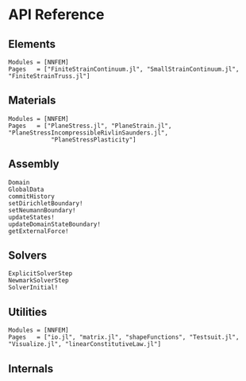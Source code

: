 # API Reference

## Elements

```@autodocs
Modules = [NNFEM]
Pages   = ["FiniteStrainContinuum.jl", "SmallStrainContinuum.jl", "FiniteStrainTruss.jl"]
```


## Materials

```@autodocs
Modules = [NNFEM]
Pages   = ["PlaneStress.jl", "PlaneStrain.jl", "PlaneStressIncompressibleRivlinSaunders.jl",
            "PlaneStressPlasticity"]
```

## Assembly

```@docs
Domain
GlobalData
commitHistory
setDirichletBoundary!
setNeumannBoundary!
updateStates!
updateDomainStateBoundary!
getExternalForce!
```

## Solvers

```@docs
ExplicitSolverStep
NewmarkSolverStep
SolverInitial!
```


## Utilities

```@autodocs
Modules = [NNFEM]
Pages   = ["io.jl", "matrix.jl", "shapeFunctions", "Testsuit.jl", "Visualize.jl", "linearConstitutiveLaw.jl"]
```

## Internals
```@doc

```